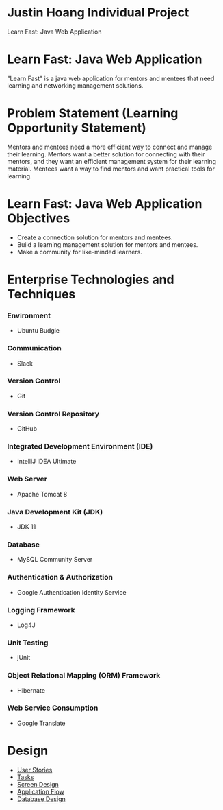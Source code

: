 # Justin Hoang Individual Project
Learn Fast: Java Web Application

# Learn Fast: Java Web Application
"Learn Fast" is a java web application for mentors and mentees that need learning and networking management solutions.

# Problem Statement (Learning Opportunity Statement)
Mentors and mentees need a more efficient way to connect and manage their learning. Mentors want a better solution for connecting with their mentors, and they want an efficient management system for their learning material. Mentees want a way to find mentors and want practical tools for learning.

# Learn Fast: Java Web Application Objectives
- Create a connection solution for mentors and mentees.
- Build a learning management solution for mentors and mentees.
- Make a community for like-minded learners.

# Enterprise Technologies and Techniques
### Environment
- Ubuntu Budgie

### Communication
- Slack 

### Version Control
- Git

### Version Control Repository
- GitHub

### Integrated Development Environment (IDE)
- IntelliJ IDEA Ultimate

### Web Server
- Apache Tomcat 8

### Java Development Kit (JDK)
- JDK 11

### Database
- MySQL Community Server

### Authentication & Authorization
- Google Authentication Identity Service

### Logging Framework
- Log4J

### Unit Testing
- jUnit

### Object Relational Mapping (ORM) Framework
- Hibernate

### Web Service Consumption
- Google Translate

# Design
* [User Stories](design-documents/user-stories.md)
* [Tasks](design-documents/tasks.md)
* [Screen Design](design-documents/screen-designs.md)
* [Application Flow](design-documents/application-flow.md)
* [Database Design](design-documents/database-diagram.png)
